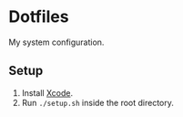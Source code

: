 # Dotfiles

My system configuration.

## Setup

1. Install [Xcode](https://apps.apple.com/app/xcode/id497799835/).
2. Run `./setup.sh` inside the root directory.
